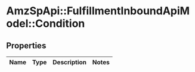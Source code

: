 # AmzSpApi::FulfillmentInboundApiModel::Condition

## Properties
Name | Type | Description | Notes
------------ | ------------- | ------------- | -------------

